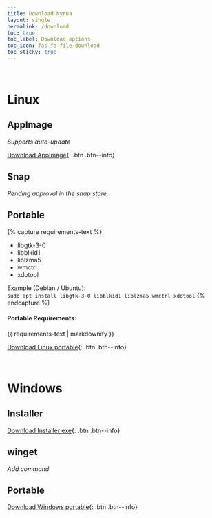 ```yaml
---
title: Download Nyrna
layout: single
permalink: /download
toc: true
toc_label: Download options
toc_icon: fas fa-file-download
toc_sticky: true
---
```



<br>


Linux
=====

## AppImage

*Supports auto-update*

[Download AppImage](){: .btn .btn--info}

<!-- Packages need to be updated for Nyrna 2.0
## Packages

### Arch / Manjaro          # AUR package needs a maintainer

A package is available [in the AUR](https://aur.archlinux.org/packages/nyrna/).

- `yay nyrna`

### Gentoo

A package is available as [nyrna](https://github.com/BlueManCZ/edgets/tree/master/x11-misc/nyrna) or [nyrna-bin](https://github.com/BlueManCZ/edgets/tree/master/x11-misc/nyrna-bin) in the [edgets overlay](https://github.com/BlueManCZ/edgets).

- `layman --add edgets && emerge --ask nyrna`
-->

## Snap

*Pending approval in the snap store.*

## Portable

{% capture requirements-text %}
- libgtk-3-0
- libblkid1
- liblzma5
- wmctrl
- xdotool

Example (Debian / Ubuntu):  
`sudo apt install libgtk-3-0 libblkid1 liblzma5 wmctrl xdotool`
{% endcapture %}

<div class="notice--info">
  <h4 class="no_toc">Portable Requirements:</h4>
  {{ requirements-text | markdownify }}
</div>

[Download Linux portable](https://github.com/Merrit/nyrna/releases/latest/download/nyrna.tar.gz){: .btn .btn--info}

<br>


Windows
=======

## Installer

[Download Installer exe](){: .btn .btn--info}


## winget

*Add command*

<!--                # Chocolatey needs updating for Nyrna 2.0
## Chocolatey

<https://chocolatey.org/packages/nyrna>

`choco install nyrna`
-->

## Portable

[Download Windows portable](){: .btn .btn--info}
